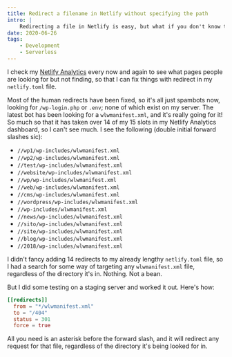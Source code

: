 ```yaml
---
title: Redirect a filename in Netlify without specifying the path
intro: |
    Redirecting a file in Netlify is easy, but what if you don't know the path? Here's how to redirect a particular filename, wherever that file may live.
date: 2020-06-26
tags:
    - Development
    - Serverless
---
```


I check my [Netlify Analytics](https://www.tempertemper.net/blog/ditching-google-analytics-in-favour-of-netlify-analytics) every now and again to see what pages people are looking for but not finding, so that I can fix things with redirect in my `netlify.toml` file.

Most of the human redirects have been fixed, so it's all just spambots now, looking for `/wp-login.php` or `.env`; none of which exist on my server. The latest bot has been looking for a `wlwmanifest.xml`, and it's really going for it! So much so that it has taken over 14 of my 15 slots in my Netlify Analytics dashboard, so I can't see much. I see the following (double initial forward slashes sic):

- `//wp1/wp-includes/wlwmanifest.xml`
- `//wp2/wp-includes/wlwmanifest.xml`
- `//test/wp-includes/wlwmanifest.xml`
- `//website/wp-includes/wlwmanifest.xml`
- `//wp/wp-includes/wlwmanifest.xml`
- `//web/wp-includes/wlwmanifest.xml`
- `//cms/wp-includes/wlwmanifest.xml`
- `//wordpress/wp-includes/wlwmanifest.xml`
- `//wp-includes/wlwmanifest.xml`
- `//news/wp-includes/wlwmanifest.xml`
- `//sito/wp-includes/wlwmanifest.xml`
- `//site/wp-includes/wlwmanifest.xml`
- `//blog/wp-includes/wlwmanifest.xml`
- `//2018/wp-includes/wlwmanifest.xml`

I didn't fancy adding 14 redirects to my already lengthy `netlify.toml` file, so I had a search for some way of targeting any `wlwmanifest.xml` file, regardless of the directory it's in. Nothing. Not a bean.

But I did some testing on a staging server and worked it out. Here's how:

```toml
[[redirects]]
  from = "*/wlwmanifest.xml"
  to = "/404"
  status = 301
  force = true
```

All you need is an asterisk before the forward slash, and it will redirect any request for that file, regardless of the directory it's being looked for in.
